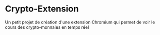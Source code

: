 # Crypto-Extension

Un petit projet de création d'une extension Chromium qui permet de voir le cours des crypto-monnaies en temps réel

